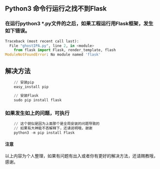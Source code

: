 ## Python3 命令行运行之找不到Flask

### 在运行python3 *.py文件的之后，如果工程运行用Flask框架，发生如下错误。
```python
Traceback (most recent call last):
  File "ghostIPA.py", line 2, in <module>
    from flask import Flask, render_template, flash
ModuleNotFoundError: No module named 'flask'
```

## 解决方法
```python
    // 安装pip
    easy_install pip

    // 安装Flask
    sudo pip install flask
```

### 如果发生如上的问题，可执行
```python
    // 这个貌似是因为上面那个是全局安装的问题导致的
    // 如果有大神能不吝解释下，还请说明哦，谢谢
    python3 -m pip install Flask
``` 

#### 注意
以上内容为个人整理，如果有问题有出入或者你有更好的解决方法，还请赐教哦，感谢。


